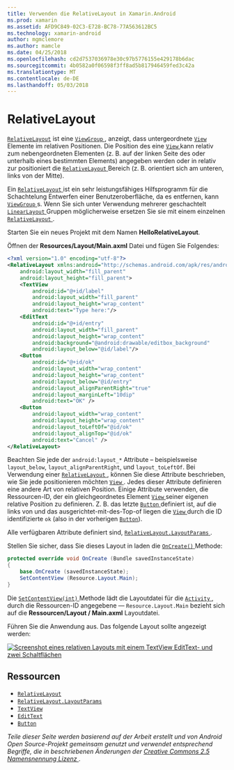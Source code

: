 ```yaml
---
title: Verwenden die RelativeLayout in Xamarin.Android
ms.prod: xamarin
ms.assetid: AFD9C849-02C3-E728-BC78-77A563612BC5
ms.technology: xamarin-android
author: mgmclemore
ms.author: mamcle
ms.date: 04/25/2018
ms.openlocfilehash: cd2d7537036978e30c97b5776155e429178b6dac
ms.sourcegitcommit: 4b0582a0f06598f3ff8ad5b817946459fed3c42a
ms.translationtype: MT
ms.contentlocale: de-DE
ms.lasthandoff: 05/03/2018
---
```

# <a name="relativelayout"></a>RelativeLayout

[`RelativeLayout`](https://developer.xamarin.com/api/type/Android.Widget.RelativeLayout/) ist eine [ `ViewGroup` ](https://developer.xamarin.com/api/type/Android.Views.ViewGroup/) , anzeigt, dass untergeordnete [ `View` ](https://developer.xamarin.com/api/type/Android.Views.View/) Elemente im relativen Positionen. Die Position des eine [ `View` ](https://developer.xamarin.com/api/type/Android.Views.View/) kann relativ zum nebengeordneten Elementen (z. B. auf der linken Seite des oder unterhalb eines bestimmten Elements) angegeben werden oder in relativ zur positioniert die [ `RelativeLayout` ](https://developer.xamarin.com/api/type/Android.Widget.RelativeLayout/) Bereich (z. B. orientiert sich am unteren, links von der Mitte).

Ein [ `RelativeLayout` ](https://developer.xamarin.com/api/type/Android.Widget.RelativeLayout/) ist ein sehr leistungsfähiges Hilfsprogramm für die Schachtelung Entwerfen einer Benutzeroberfläche, da es entfernen, kann [ `ViewGroup` ](https://developer.xamarin.com/api/type/Android.Views.ViewGroup/)s. Wenn Sie sich unter Verwendung mehrerer geschachtelt [ `LinearLayout` ](https://developer.xamarin.com/api/type/Android.Widget.LinearLayout/) Gruppen möglicherweise ersetzen Sie sie mit einem einzelnen [ `RelativeLayout` ](https://developer.xamarin.com/api/type/Android.Widget.RelativeLayout/).

Starten Sie ein neues Projekt mit dem Namen **HelloRelativeLayout**.

Öffnen der **Resources/Layout/Main.axml** Datei und fügen Sie Folgendes:

```xml
<?xml version="1.0" encoding="utf-8"?>
<RelativeLayout xmlns:android="http://schemas.android.com/apk/res/android"
    android:layout_width="fill_parent"
    android:layout_height="fill_parent">
    <TextView
        android:id="@+id/label"
        android:layout_width="fill_parent"
        android:layout_height="wrap_content"
        android:text="Type here:"/>
    <EditText
        android:id="@+id/entry"
        android:layout_width="fill_parent"
        android:layout_height="wrap_content"
        android:background="@android:drawable/editbox_background"
        android:layout_below="@id/label"/>
    <Button
        android:id="@+id/ok"
        android:layout_width="wrap_content"
        android:layout_height="wrap_content"
        android:layout_below="@id/entry"
        android:layout_alignParentRight="true"
        android:layout_marginLeft="10dip"
        android:text="OK" />
    <Button
        android:layout_width="wrap_content"
        android:layout_height="wrap_content"
        android:layout_toLeftOf="@id/ok"
        android:layout_alignTop="@id/ok"
        android:text="Cancel" />
</RelativeLayout>
```

Beachten Sie jede der `android:layout_*` Attribute – beispielsweise `layout_below`, `layout_alignParentRight`, und `layout_toLeftOf`.
Bei Verwendung einer [ `RelativeLayout` ](https://developer.xamarin.com/api/type/Android.Widget.RelativeLayout/), können Sie diese Attribute beschrieben, wie Sie jede positionieren möchten [ `View` ](https://developer.xamarin.com/api/type/Android.Views.View/). Jedes dieser Attribute definieren eine andere Art von relativen Position. Einige Attribute verwenden, die Ressourcen-ID, der ein gleichgeordnetes Element [ `View` ](https://developer.xamarin.com/api/type/Android.Views.View/) seiner eigenen relative Position zu definieren. Z. B. das letzte [ `Button` ](https://developer.xamarin.com/api/type/Android.Widget.Button/) definiert ist, auf die links von und das ausgerichtet-mit-des-Top-of liegen die [ `View` ](https://developer.xamarin.com/api/type/Android.Views.View/) durch die ID identifizierte `ok` (also in der vorherigen [`Button`](https://developer.xamarin.com/api/type/Android.Widget.Button/)).

Alle verfügbaren Attribute definiert sind, [ `RelativeLayout.LayoutParams` ](https://developer.xamarin.com/api/type/Android.Widget.RelativeLayout+LayoutParams/).

Stellen Sie sicher, dass Sie dieses Layout in laden die [ `OnCreate()` ](https://developer.xamarin.com/api/member/Android.App.Activity.OnCreate/p/Android.OS.Bundle/) Methode:

```csharp
protected override void OnCreate (Bundle savedInstanceState)
{
    base.OnCreate (savedInstanceState);
    SetContentView (Resource.Layout.Main);
}
```

Die [ `SetContentView(int)` ](https://developer.xamarin.com/api/member/Android.App.Activity.SetContentView/p/System.Int32/) Methode lädt die Layoutdatei für die [ `Activity` ](https://developer.xamarin.com/api/type/Android.App.Activity/), durch die Ressourcen-ID angegebene &mdash; `Resource.Layout.Main` bezieht sich auf die **Ressourcen/Layout / Main.axml** Layoutdatei.

Führen Sie die Anwendung aus. Das folgende Layout sollte angezeigt werden:

[![Screenshot eines relativen Layouts mit einem TextView EditText- und zwei Schaltflächen](relative-layout-images/helloviews2.png)](relative-layout-images/helloviews2.png#lightbox)


## <a name="resources"></a>Ressourcen

-   [`RelativeLayout`](https://developer.xamarin.com/api/type/Android.Widget.RelativeLayout/)
-   [`RelativeLayout.LayoutParams`](https://developer.xamarin.com/api/type/Android.Widget.RelativeLayout+LayoutParams/)
-   [`TextView`](https://developer.xamarin.com/api/type/Android.Widget.TextView/)
-   [`EditText`](https://developer.xamarin.com/api/type/Android.Widget.EditText/)
-   [`Button`](https://developer.xamarin.com/api/type/Android.Widget.Button/)


*Teile dieser Seite werden basierend auf der Arbeit erstellt und von Android Open Source-Projekt gemeinsam genutzt und verwendet entsprechend Begriffe, die in beschriebenen Änderungen der*
[*Creative Commons 2.5 Namensnennung Lizenz* ](http://creativecommons.org/licenses/by/2.5/).
